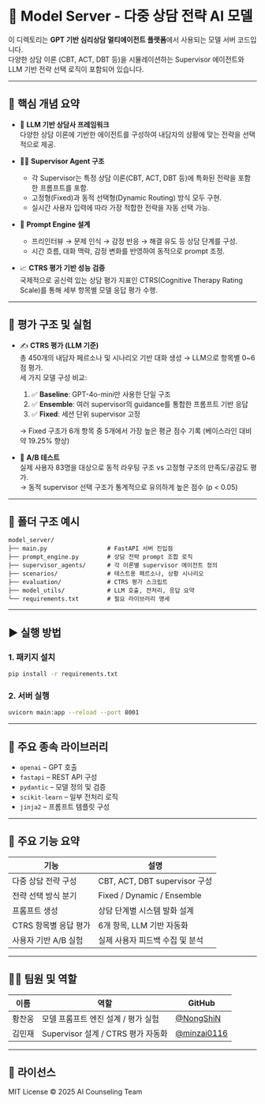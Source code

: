 # 🧠 Model Server - 다중 상담 전략 AI 모델

이 디렉토리는 **GPT 기반 심리상담 멀티에이전트 플랫폼**에서 사용되는 모델 서버 코드입니다.  
다양한 상담 이론 (CBT, ACT, DBT 등)을 시뮬레이션하는 Supervisor 에이전트와 LLM 기반 전략 선택 로직이 포함되어 있습니다.

---

## 📌 핵심 개념 요약

- 🤖 **LLM 기반 상담사 프레임워크**  
  다양한 상담 이론에 기반한 에이전트를 구성하여 내담자의 상황에 맞는 전략을 선택적으로 제공.

- 🧑‍🏫 **Supervisor Agent 구조**  
  - 각 Supervisor는 특정 상담 이론(CBT, ACT, DBT 등)에 특화된 전략을 포함한 프롬프트를 포함.
  - 고정형(Fixed)과 동적 선택형(Dynamic Routing) 방식 모두 구현.
  - 실시간 사용자 입력에 따라 가장 적합한 전략을 자동 선택 가능.

- 🧠 **Prompt Engine 설계**  
  - 프리인터뷰 → 문제 인식 → 감정 반응 → 해결 유도 등 상담 단계를 구성.
  - 시간 흐름, 대화 맥락, 감정 변화를 반영하여 동적으로 prompt 조정.

- 📈 **CTRS 평가 기반 성능 검증**  
  국제적으로 공신력 있는 상담 평가 지표인 CTRS(Cognitive Therapy Rating Scale)를 통해 세부 항목별 모델 응답 평가 수행.

---

## 🧪 평가 구조 및 실험

- ✍️ **CTRS 평가 (LLM 기준)**  
  총 450개의 내담자 페르소나 및 시나리오 기반 대화 생성 → LLM으로 항목별 0~6점 평가.  
  세 가지 모델 구성 비교:
  1. ✅ **Baseline**: GPT-4o-mini만 사용한 단일 구조
  2. ✅ **Ensemble**: 여러 supervisor의 guidance를 통합한 프롬프트 기반 응답
  3. ✅ **Fixed**: 세션 단위 supervisor 고정

  → Fixed 구조가 6개 항목 중 5개에서 가장 높은 평균 점수 기록 (베이스라인 대비 약 19.25% 향상)

- 👥 **A/B 테스트**  
  실제 사용자 83명을 대상으로 동적 라우팅 구조 vs 고정형 구조의 만족도/공감도 평가.  
  → 동적 supervisor 선택 구조가 통계적으로 유의하게 높은 점수 (p < 0.05)

---

## 📁 폴더 구조 예시

```
model_server/
├── main.py                 # FastAPI 서버 진입점
├── prompt_engine.py        # 상담 전략 prompt 조합 로직
├── supervisor_agents/      # 각 이론별 supervisor 에이전트 정의
├── scenarios/              # 테스트용 페르소나, 상황 시나리오
├── evaluation/             # CTRS 평가 스크립트
├── model_utils/            # LLM 호출, 전처리, 응답 요약
└── requirements.txt        # 필요 라이브러리 명세
```

---

## ▶️ 실행 방법

### 1. 패키지 설치

```bash
pip install -r requirements.txt
```

### 2. 서버 실행

```bash
uvicorn main:app --reload --port 8001
```

---

## 🔗 주요 종속 라이브러리

- `openai` – GPT 호출
- `fastapi` – REST API 구성
- `pydantic` – 모델 정의 및 검증
- `scikit-learn` – 일부 전처리 로직
- `jinja2` – 프롬프트 템플릿 구성

---

## 🎯 주요 기능 요약

| 기능                             | 설명 |
|----------------------------------|------|
| 다중 상담 전략 구성              | CBT, ACT, DBT supervisor 구성 |
| 전략 선택 방식 분기              | Fixed / Dynamic / Ensemble |
| 프롬프트 생성                    | 상담 단계별 시스템 발화 설계 |
| CTRS 항목별 응답 평가            | 6개 항목, LLM 기반 자동화 |
| 사용자 기반 A/B 실험             | 실제 사용자 피드백 수집 및 분석 |

---

## 🧑‍💻 팀원 및 역할

| 이름 | 역할 | GitHub |
|------|------|--------|
| 황찬웅 | 모델 프롬프트 엔진 설계 / 평가 실험 | [@NongShiN](https://github.com/NongShiN) |
| 김민재 | Supervisor 설계 / CTRS 평가 자동화 | [@minzai0116](https://github.com/minzai0116) |

---

## 📄 라이선스

MIT License © 2025 AI Counseling Team
